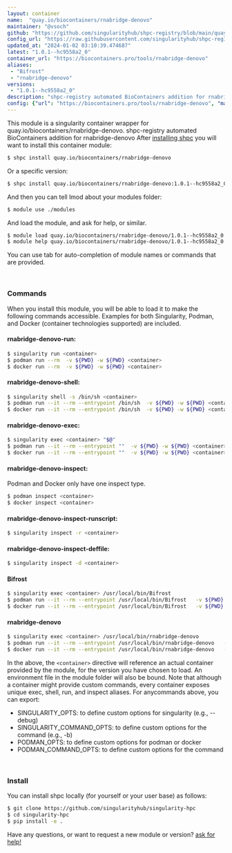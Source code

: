 ```yaml
---
layout: container
name:  "quay.io/biocontainers/rnabridge-denovo"
maintainer: "@vsoch"
github: "https://github.com/singularityhub/shpc-registry/blob/main/quay.io/biocontainers/rnabridge-denovo/container.yaml"
config_url: "https://raw.githubusercontent.com/singularityhub/shpc-registry/main/quay.io/biocontainers/rnabridge-denovo/container.yaml"
updated_at: "2024-01-02 03:10:39.474687"
latest: "1.0.1--hc9558a2_0"
container_url: "https://biocontainers.pro/tools/rnabridge-denovo"
aliases:
 - "Bifrost"
 - "rnabridge-denovo"
versions:
 - "1.0.1--hc9558a2_0"
description: "shpc-registry automated BioContainers addition for rnabridge-denovo"
config: {"url": "https://biocontainers.pro/tools/rnabridge-denovo", "maintainer": "@vsoch", "description": "shpc-registry automated BioContainers addition for rnabridge-denovo", "latest": {"1.0.1--hc9558a2_0": "sha256:5e715464efd5c850e963fa8643914c3b0aa90509043a50c2e96ea3dd33471f98"}, "tags": {"1.0.1--hc9558a2_0": "sha256:5e715464efd5c850e963fa8643914c3b0aa90509043a50c2e96ea3dd33471f98"}, "docker": "quay.io/biocontainers/rnabridge-denovo", "aliases": {"Bifrost": "/usr/local/bin/Bifrost", "rnabridge-denovo": "/usr/local/bin/rnabridge-denovo"}}
---
```


This module is a singularity container wrapper for quay.io/biocontainers/rnabridge-denovo.
shpc-registry automated BioContainers addition for rnabridge-denovo
After [installing shpc](#install) you will want to install this container module:


```bash
$ shpc install quay.io/biocontainers/rnabridge-denovo
```

Or a specific version:

```bash
$ shpc install quay.io/biocontainers/rnabridge-denovo:1.0.1--hc9558a2_0
```

And then you can tell lmod about your modules folder:

```bash
$ module use ./modules
```

And load the module, and ask for help, or similar.

```bash
$ module load quay.io/biocontainers/rnabridge-denovo/1.0.1--hc9558a2_0
$ module help quay.io/biocontainers/rnabridge-denovo/1.0.1--hc9558a2_0
```

You can use tab for auto-completion of module names or commands that are provided.

<br>

### Commands

When you install this module, you will be able to load it to make the following commands accessible.
Examples for both Singularity, Podman, and Docker (container technologies supported) are included.

#### rnabridge-denovo-run:

```bash
$ singularity run <container>
$ podman run --rm  -v ${PWD} -w ${PWD} <container>
$ docker run --rm  -v ${PWD} -w ${PWD} <container>
```

#### rnabridge-denovo-shell:

```bash
$ singularity shell -s /bin/sh <container>
$ podman run --it --rm --entrypoint /bin/sh  -v ${PWD} -w ${PWD} <container>
$ docker run --it --rm --entrypoint /bin/sh  -v ${PWD} -w ${PWD} <container>
```

#### rnabridge-denovo-exec:

```bash
$ singularity exec <container> "$@"
$ podman run --it --rm --entrypoint ""  -v ${PWD} -w ${PWD} <container> "$@"
$ docker run --it --rm --entrypoint ""  -v ${PWD} -w ${PWD} <container> "$@"
```

#### rnabridge-denovo-inspect:

Podman and Docker only have one inspect type.

```bash
$ podman inspect <container>
$ docker inspect <container>
```

#### rnabridge-denovo-inspect-runscript:

```bash
$ singularity inspect -r <container>
```

#### rnabridge-denovo-inspect-deffile:

```bash
$ singularity inspect -d <container>
```


#### Bifrost

```bash
$ singularity exec <container> /usr/local/bin/Bifrost
$ podman run --it --rm --entrypoint /usr/local/bin/Bifrost   -v ${PWD} -w ${PWD} <container> -c " $@"
$ docker run --it --rm --entrypoint /usr/local/bin/Bifrost   -v ${PWD} -w ${PWD} <container> -c " $@"
```


#### rnabridge-denovo

```bash
$ singularity exec <container> /usr/local/bin/rnabridge-denovo
$ podman run --it --rm --entrypoint /usr/local/bin/rnabridge-denovo   -v ${PWD} -w ${PWD} <container> -c " $@"
$ docker run --it --rm --entrypoint /usr/local/bin/rnabridge-denovo   -v ${PWD} -w ${PWD} <container> -c " $@"
```



In the above, the `<container>` directive will reference an actual container provided
by the module, for the version you have chosen to load. An environment file in the
module folder will also be bound. Note that although a container
might provide custom commands, every container exposes unique exec, shell, run, and
inspect aliases. For anycommands above, you can export:

 - SINGULARITY_OPTS: to define custom options for singularity (e.g., --debug)
 - SINGULARITY_COMMAND_OPTS: to define custom options for the command (e.g., -b)
 - PODMAN_OPTS: to define custom options for podman or docker
 - PODMAN_COMMAND_OPTS: to define custom options for the command

<br>

### Install

You can install shpc locally (for yourself or your user base) as follows:

```bash
$ git clone https://github.com/singularityhub/singularity-hpc
$ cd singularity-hpc
$ pip install -e .
```

Have any questions, or want to request a new module or version? [ask for help!](https://github.com/singularityhub/singularity-hpc/issues)